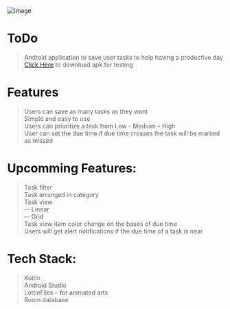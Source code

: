 ![image](https://user-images.githubusercontent.com/58760825/172065293-c2868dbc-180f-442f-b985-d9b445c3cb69.png)


# ToDo
> Android application to save user tasks to help having a productive day<br>
> [Click Here](https://drive.google.com/file/d/1dnc-bI79VeHhTwYlA3EKYbE-o1yUqieT/view?usp=sharing) to download apk for testing

# Features
> Users can save as many tasks as they want  <br>
> Simple and easy to use  <br>
> Users can prioritize a task from Low - Medium – High <br>
> User can set the due time if due time crosses the task will be marked as missed <br>

# Upcomming Features:  
> Task filter  <br>
> Task arranged in category  <br>
> Task view  <br>
> -- Linear<br>
> -- Grid<br>
> Task view item color change on the bases of due time <br>
> Users will get alert notifications if the due time of a task is near <br>


# Tech Stack: 
> Kotlin <br>
> Android Studio<br>
>  LottieFiles – for animated arts<br>
>  Room database <br>

 
